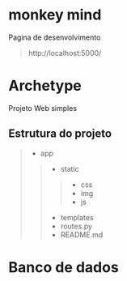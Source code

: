 # monkey mind

Pagina de desenvolvimento 
> http://localhost:5000/

# Archetype

Projeto Web simples

## Estrutura do projeto
> - app
>> - static
>>> - css
>>> - img
>>> - js
>> - templates
>> - routes.py
>> - README.md

# Banco de dados 

